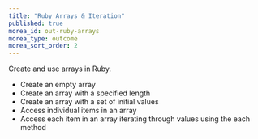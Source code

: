 ```yaml
---
title: "Ruby Arrays & Iteration"
published: true
morea_id: out-ruby-arrays
morea_type: outcome
morea_sort_order: 2
---
```


Create and use arrays in Ruby.

- Create an empty array
- Create an array with a specified length
- Create an array with a set of initial values
- Access individual items in an array
- Access each item in an array iterating through values using the each method
